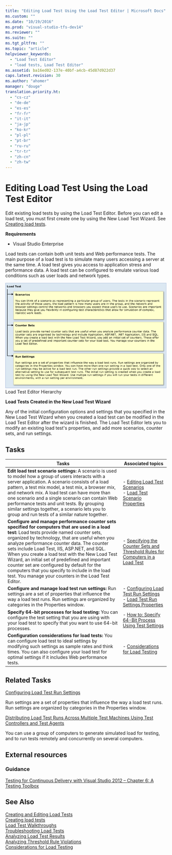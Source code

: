 ```yaml
---
title: "Editing Load Test Using the Load Test Editor | Microsoft Docs"
ms.custom: ""
ms.date: "10/19/2016"
ms.prod: "visual-studio-tfs-dev14"
ms.reviewer: ""
ms.suite: ""
ms.tgt_pltfrm: ""
ms.topic: "article"
helpviewer_keywords: 
  - "Load Test Editor"
  - "load tests, Load Test Editor"
ms.assetid: ba16ed02-137e-40bf-a4cb-45d87d922d37
caps.latest.revision: 30
ms.author: "ahomer"
manager: "douge"
translation.priority.ht: 
  - "cs-cz"
  - "de-de"
  - "es-es"
  - "fr-fr"
  - "it-it"
  - "ja-jp"
  - "ko-kr"
  - "pl-pl"
  - "pt-br"
  - "ru-ru"
  - "tr-tr"
  - "zh-cn"
  - "zh-tw"
---
```

# Editing Load Test Using the Load Test Editor
Edit existing load tests by using the Load Test Editor. Before you can edit a load test, you must first create one by using the New Load Test Wizard. See [Creating load tests](../test_notintoc/creating-load-tests.md).  
  
 **Requirements**  
  
-   Visual Studio Enterprise  
  
 Load tests can contain both unit tests and Web performance tests. The main purpose of a load test is to simulate many users accessing a server at the same time. A load test gives you access to application stress and performance data. A load test can be configured to emulate various load conditions such as user loads and network types.  
  
 ![Load Test Architecture](../test/media/load_test_editor.png "Load_Test_Editor")  
Load Test Editor Hierarchy  
  
 **Load Tests Created in the New Load Test Wizard**  
  
 Any of the initial configuration options and settings that you specified in the New Load Test Wizard when you created a load test can be modified in the Load Test Editor after the wizard is finished. The Load Test Editor lets you to modify an existing load test's properties, and add more scenarios, counter sets, and run settings.  
  
## Tasks  
  
|Tasks|Associated topics|  
|-----------|-----------------------|  
|**Edit load test scenario settings:** A scenario is used to model how a group of users interacts with a server application. A scenario consists of a load pattern, a test mix model, a test mix, a browser mix, and network mix. A load test can have more than one scenario and a single scenario can contain Web performance tests and unit tests. By grouping similar settings together, a scenario lets you to group and run tests of a similar nature together.|-   [Editing Load Test Scenarios](../test/editing-load-test-scenarios-using-the-load-test-editor.md)<br />-   [Load Test Scenario Properties](../test/load-test-scenario-properties.md)|  
|**Configure and manage performance counter sets specified for computers that are used in a load test:** Load tests provide named counter sets, organized by technology, that are useful when you analyze performance counter data. The counter sets include Load Test, IIS, ASP.NET, and SQL. When you create a load test with the New Load Test Wizard, an initial set of predefined and important counter set are configured by default for the computers that you specify to include in the load test. You manage your counters in the Load Test Editor.|-   [Specifying the Counter Sets and Threshold Rules for Computers in a Load Test](../test/specifying-the-counter-sets-and-threshold-rules-for-computers-in-a-load-test.md)|  
|**Configure and manage load test run settings:** Run settings are a set of properties that influence the way a load test runs. Run settings are organized by categories in the Properties window.|-   [Configuring Load Test Run Settings](../test/configuring-load-test-run-settings.md)<br />-   [Load Test Run Settings Properties](../test/load-test-run-settings-properties.md)|  
|**Specify 64-bit processes for load testing:** You can configure the test setting that you are using with your load test to specify that you want to use 64-bit processes.|-   [How to: Specify 64-Bit Process Using Test Settings](../test_notintoc/how-to--specify-64-bit-process-using-test-settings.md)|  
|**Configuration considerations for load tests:** You can configure load test to ideal settings by modifying such settings as sample rates and think times. You can also configure your load test for optimal settings if it includes Web performance tests.|-   [Considerations for Load Testing](http://msdn.microsoft.com/en-us/e2985d15-60a7-4177-93b4-f986c2936337)|  
  
## Related Tasks  
 [Configuring Load Test Run Settings](../test/configuring-load-test-run-settings.md)  
  
 Run settings are a set of properties that influence the way a load test runs. Run settings are organized by categories in the Properties window.  
  
 [Distributing Load Test Runs Across Multiple Test Machines Using Test Controllers and Test Agents](../test/distributing-load-test-runs-across-multiple-test-machines-using-test-controllers-and-test-agents.md)  
  
 You can use a group of computers to generate simulated load for testing, and to run tests remotely and concurrently on several computers.  
  
## External resources  
  
### Guidance  
 [Testing for Continuous Delivery with Visual Studio 2012 – Chapter 6: A Testing Toolbox](http://go.microsoft.com/fwlink/?LinkID=255203)  
  
## See Also  
 [Creating and Editing Load Tests](http://msdn.microsoft.com/en-us/e2985d15-60a7-4177-93b4-f986c2936337)   
 [Creating load tests](../test_notintoc/creating-load-tests.md)   
 [Load Test Walkthroughs](http://msdn.microsoft.com/en-us/21c5ebd2-cd1e-4aed-a112-1027b4ee4fbf)   
 [Troubleshooting Load Tests](../test_notintoc/troubleshooting-load-tests.md)   
 [Analyzing Load Test Results](../test/analyzing-load-test-results-using-the-load-test-analyzer.md)   
 [Analyzing Threshold Rule Violations](../test/analyzing-threshold-rule-violations-in-load-tests-using-the-load-test-analyzer.md)   
 [Considerations for Load Testing](http://msdn.microsoft.com/en-us/e2985d15-60a7-4177-93b4-f986c2936337)